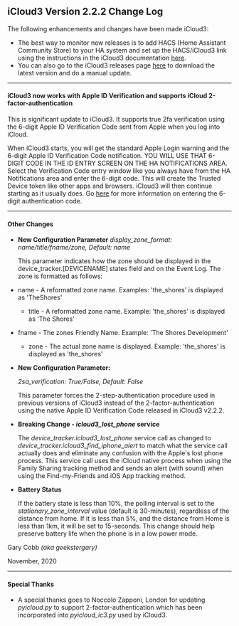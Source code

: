## iCloud3 Version 2.2.2 Change Log

The following enhancements and changes have been made iCloud3:

* The best way to monitor new releases is to add HACS (Home Assistant Community Store) to your HA system and set up the HACS/iCloud3 link using the instructions in the iCloud3 documentation [here](https://gcobb321.github.io/icloud3/#/chapters/3-hacs). 
* You can also go to the iCloud3 releases page [here](https://github.com/gcobb321/icloud3/releases) to download the latest version and do a manual update.

------

#### iCloud3 now works with Apple ID Verification and supports iCloud 2-factor-authentication

This is significant update to iCloud3. It supports true 2fa verification using the 6-digit Apple ID Verification Code sent from Apple when you log into iCloud.

When iCloud3 starts, you will get the standard Apple Login warning and the 6-digit Apple ID Verification Code notification. YOU WILL USE THAT 6-DIGIT CODE IN THE ID ENTRY SCREEN ON THE HA NOTIFICATIONS AREA. Select the Verification Code entry window like you always have from the HA Notifications area and enter the 6-digit code. This will create the Trusted Device token like other apps and browsers. iCloud3 will then continue starting as it usually does. Go [here](/1-getting-started?id=authenticating-your-icloud-account) for more information on entering the 6-digit authentication code.

-----

#### Other Changes

- **New Configuration Parameter**
  *display_zone_format: name/title/fname/zone, Default: name*

  This parameter indicates how the zone should be displayed in the device_tracker.[DEVICENAME] states field and on the Event Log. The zone is formatted as follows:
  
- name - A reformatted zone name. Examples: 'the_shores' is displayed as 'TheShores'
  
  - title - A reformatted zone name. Example: 'the_shores' is displayed as 'The Shores'
- fname - The zones Friendly Name. Example: 'The Shores Development'
  
  - zone - The actual zone name is displayed. Example: 'the_shores' is displayed as 'the_shores'
  
- **New Configuration Parameter:**

  *2sa_verification: True/False, Default: False*

  This parameter forces the 2-step-authentication procedure used in previous versions of iCloud3 instead of the 2-factor-authentication using the native Apple ID Verification Code released in iCloud3 v2.2.2.

- **Breaking Change - *icloud3_lost_phone* service**

  The *device_tracker.icloud3_lost_phone* service call as changed to *device_tracker.icloud3_find_iphone_alert* to match what the service call actually does and eliminate any confusion with the Apple's lost phone process. This service call uses the iCloud native process when using the Family Sharing tracking method and sends an alert (with sound) when using the Find-my-Friends and iOS App tracking method.

- **Battery Status**

  If the battery state is less than 10%, the polling interval is set to the *stationary_zone_interval* value (default is 30-minutes), regardless of the distance from home. If it is less than 5%, and the distance from Home is less than 1km, it will be set to 15-seconds. This change should help preserve battery life when the phone is in a low power mode.



Gary Cobb *(aka geekstergary)*

November, 2020

------

#### Special Thanks

* A special thanks goes to Noccolo Zapponi, London for updating *pyicloud.py* to support 2-factor-authentication which has been incorporated into *pyicloud_ic3.py* used by iCloud3.